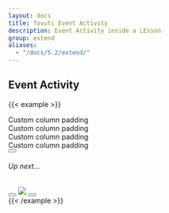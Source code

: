 ```yaml
---
layout: docs
title: Tovuti Event Activity
description: Event Activity inside a LEsson
group: extend
aliases:
  - "/docs/5.2/extend/"
---
```




## Event Activity

<!-- markdownlint-disable -->
{{< example >}}
<div class="container text-center p-0">
  <div class="row g-2">
    <div class="col-12">
      <div class="p-3 bg-light border rounded shadow-sm">Custom column padding</div>
    </div>
    <div class="col-8">
      <div class="p-3 bg-light border rounded shadow-sm">Custom column padding</div>
    </div>
    <div class="col-4">
      <div class="p-3 bg-light border rounded shadow-sm">Custom column padding</div>
    </div>
    <div class="col-8">
      <div class="p-3 bg-light border rounded shadow-sm">Custom column padding</div>
    </div>
    <div class="col-4">
      <div class="d-flex bg-light flex-column gap-2 p-3 border rounded shadow-sm">
        <div class="d-flex align-items-center justify-content-center gap-2">
          <button type="button" class="btn btn-dark"><i class="fa-solid fa-lock"></i></button> <h6 class="my-0 flex-fill text-start">Up next...</h6>
        </div>
        <div class="d-flex align-items-center justify-content-center gap-2">
          <button type="button" class="btn btn-dark"><i class="fa-solid fa-lock"></i></button>
          <img src="/docs/5.2/assets/img/tovuti/pricing-modifiers/img/illustration.jpg" class="border border-0 object-fit-cover img-fluid h-100 rounded">
          <button type="button" class="btn btn-dark"><i class="fa-solid fa-lock"></i></button>
        </div>
      </div>
    </div>
  </div>
</div>
{{< /example >}}


<!-- markdownlint-restore -->
